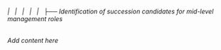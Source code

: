 ###### |   |   |   |   |   ├── Identification of succession candidates for mid-level management roles

*Add content here*